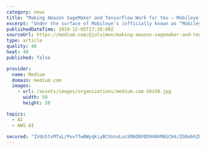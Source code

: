 ```yaml
---
category: news
title: "Making Amazon SageMaker and TensorFlow Work for You — Mobileye guest post"
excerpt: "Under the surface of Mobileye’s (officially known as “Mobileye, an Intel Company”) life-saving driving assistant products are cutting edge AI technologies. At any given time at Mobileye, we may be training scores of Deep Neural Networks (DNN ..."
publishedDateTime: 2019-12-05T17:30:00Z
sourceUrl: https://medium.com/@julsimon/making-amazon-sagemaker-and-tensorflow-work-for-you-893365184233
type: article
quality: 48
heat: 48
published: false

provider:
  name: Medium
  domain: medium.com
  images:
    - url: /assets/images/organizations/medium.com-50x50.jpg
      width: 50
      height: 50

topics:
  - AI
  - AWS AI

secured: "IVdn5txMTuL/PevffwBWyqkiyBCXnnuLosSMAONVOD946KM6GCH4/ZGOebhZ8hT9tNPrUJi5y7A1n2AvU8Ieoc0WQnG9X67AM5glC1V6HHQRxeHUj0cnY49WsrYt9ePfwUbEIELCk6knQ7IxzsJ3Z6dQxwEl+e+i/HfHmXk03Wq3i0Qw48XUo6tWLpJUz+7aLLdNp5p6R/xR8VOyyFSDh9TG04OcTtsscPTv3dKwXv1IVYzHOPehCOT+3cOFHFCXEjJOJPbwKOzNZixi3Cy4xA==;xqzyJyQCREAY+hyKgePCzg=="
---
```


